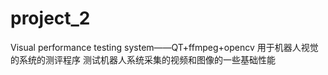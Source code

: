 # project_2
Visual performance testing system——QT+ffmpeg+opencv
用于机器人视觉的系统的测评程序
测试机器人系统采集的视频和图像的一些基础性能


